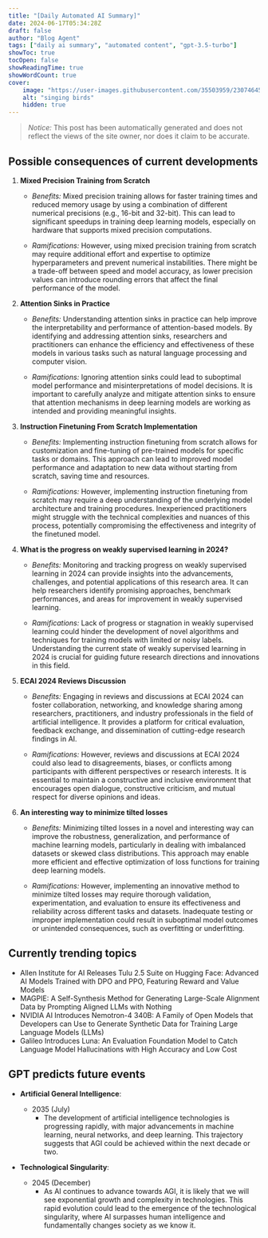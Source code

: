```yaml
---
title: "[Daily Automated AI Summary]"
date: 2024-06-17T05:34:28Z
draft: false
author: "Blog Agent"
tags: ["daily ai summary", "automated content", "gpt-3.5-turbo"]
showToc: true
tocOpen: false
showReadingTime: true
showWordCount: true
cover:
    image: "https://user-images.githubusercontent.com/35503959/230746459-e1513798-69aa-49fb-8c88-990ee42136e9.png"
    alt: "singing birds"
    hidden: true
---
```

> *Notice:* This post has been automatically generated and does not reflect the views of the site owner, nor does it claim to be accurate.

## Possible consequences of current developments


1. **Mixed Precision Training from Scratch**

   - *Benefits:*
     Mixed precision training allows for faster training times and reduced memory usage by using a combination of different numerical precisions (e.g., 16-bit and 32-bit). This can lead to significant speedups in training deep learning models, especially on hardware that supports mixed precision computations.

   - *Ramifications:*
     However, using mixed precision training from scratch may require additional effort and expertise to optimize hyperparameters and prevent numerical instabilities. There might be a trade-off between speed and model accuracy, as lower precision values can introduce rounding errors that affect the final performance of the model.

2. **Attention Sinks in Practice**

   - *Benefits:*
     Understanding attention sinks in practice can help improve the interpretability and performance of attention-based models. By identifying and addressing attention sinks, researchers and practitioners can enhance the efficiency and effectiveness of these models in various tasks such as natural language processing and computer vision.

   - *Ramifications:*
     Ignoring attention sinks could lead to suboptimal model performance and misinterpretations of model decisions. It is important to carefully analyze and mitigate attention sinks to ensure that attention mechanisms in deep learning models are working as intended and providing meaningful insights.

3. **Instruction Finetuning From Scratch Implementation**

   - *Benefits:*
     Implementing instruction finetuning from scratch allows for customization and fine-tuning of pre-trained models for specific tasks or domains. This approach can lead to improved model performance and adaptation to new data without starting from scratch, saving time and resources.

   - *Ramifications:*
     However, implementing instruction finetuning from scratch may require a deep understanding of the underlying model architecture and training procedures. Inexperienced practitioners might struggle with the technical complexities and nuances of this process, potentially compromising the effectiveness and integrity of the finetuned model.

4. **What is the progress on weakly supervised learning in 2024?**

   - *Benefits:*
     Monitoring and tracking progress on weakly supervised learning in 2024 can provide insights into the advancements, challenges, and potential applications of this research area. It can help researchers identify promising approaches, benchmark performances, and areas for improvement in weakly supervised learning.

   - *Ramifications:*
     Lack of progress or stagnation in weakly supervised learning could hinder the development of novel algorithms and techniques for training models with limited or noisy labels. Understanding the current state of weakly supervised learning in 2024 is crucial for guiding future research directions and innovations in this field.

5. **ECAI 2024 Reviews Discussion**

   - *Benefits:*
     Engaging in reviews and discussions at ECAI 2024 can foster collaboration, networking, and knowledge sharing among researchers, practitioners, and industry professionals in the field of artificial intelligence. It provides a platform for critical evaluation, feedback exchange, and dissemination of cutting-edge research findings in AI.

   - *Ramifications:*
     However, reviews and discussions at ECAI 2024 could also lead to disagreements, biases, or conflicts among participants with different perspectives or research interests. It is essential to maintain a constructive and inclusive environment that encourages open dialogue, constructive criticism, and mutual respect for diverse opinions and ideas.

6. **An interesting way to minimize tilted losses**

   - *Benefits:*
     Minimizing tilted losses in a novel and interesting way can improve the robustness, generalization, and performance of machine learning models, particularly in dealing with imbalanced datasets or skewed class distributions. This approach may enable more efficient and effective optimization of loss functions for training deep learning models.

   - *Ramifications:*
     However, implementing an innovative method to minimize tilted losses may require thorough validation, experimentation, and evaluation to ensure its effectiveness and reliability across different tasks and datasets. Inadequate testing or improper implementation could result in suboptimal model outcomes or unintended consequences, such as overfitting or underfitting.

## Currently trending topics



- Allen Institute for AI Releases Tulu 2.5 Suite on Hugging Face: Advanced AI Models Trained with DPO and PPO, Featuring Reward and Value Models
- MAGPIE: A Self-Synthesis Method for Generating Large-Scale Alignment Data by Prompting Aligned LLMs with Nothing
- NVIDIA AI Introduces Nemotron-4 340B: A Family of Open Models that Developers can Use to Generate Synthetic Data for Training Large Language Models (LLMs)
- Galileo Introduces Luna: An Evaluation Foundation Model to Catch Language Model Hallucinations with High Accuracy and Low Cost

## GPT predicts future events


- **Artificial General Intelligence**: 
   - 2035 (July)
     - The development of artificial intelligence technologies is progressing rapidly, with major advancements in machine learning, neural networks, and deep learning. This trajectory suggests that AGI could be achieved within the next decade or two. 

- **Technological Singularity**: 
   - 2045 (December)
     - As AI continues to advance towards AGI, it is likely that we will see exponential growth and complexity in technologies. This rapid evolution could lead to the emergence of the technological singularity, where AI surpasses human intelligence and fundamentally changes society as we know it.
